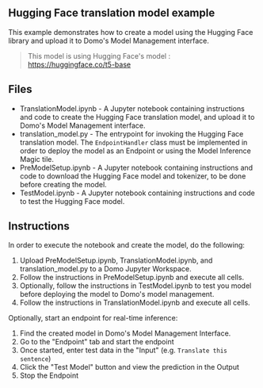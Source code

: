## Hugging Face translation model example

This example demonstrates how to create a model using the Hugging Face library and upload it to Domo's Model Management interface.

> This model is using Hugging Face's model : https://huggingface.co/t5-base

## Files

- TranslationModel.ipynb - A Jupyter notebook containing instructions and code to create the Hugging Face translation model, and upload it to Domo's Model Management interface.
- translation_model.py - The entrypoint for invoking the Hugging Face translation model. The `EndpointHandler` class must be implemented in order to deploy the model as an Endpoint or using the Model Inference Magic tile.
- PreModelSetup.ipynb - A Jupyter notebook containing instructions and code to download the Hugging Face model and tokenizer, to be done before creating the model.
- TestModel.ipynb - A Jupyter notebook containing instructions and code to test the Hugging Face model.

## Instructions

In order to execute the notebook and create the model, do the following:

1. Upload PreModelSetup.ipynb, TranslationModel.ipynb, and translation_model.py to a Domo Jupyter Workspace.
2. Follow the instructions in PreModelSetup.ipynb and execute all cells.
3. Optionally, follow the instructions in TestModel.ipynb to test you model before deploying the model to Domo's model management.
4. Follow the instructions in TranslationModel.ipynb and execute all cells.


Optionally, start an endpoint for real-time inference:

1. Find the created model in Domo's Model Management Interface.
2. Go to the "Endpoint" tab and start the endpoint
3. Once started, enter test data in the "Input" (e.g. `Translate this sentence`)
4. Click the "Test Model" button and view the prediction in the Output
5. Stop the Endpoint